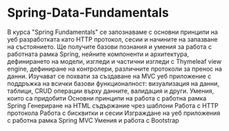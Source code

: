 # Spring-Data-Fundamentals
В курса "Spring Fundamentals" се запознаваме с основни принципи на уеб разработката като HTTP протокол, сесии и начините на запазване на състоянието. 
Ще получите базови познания и умения за работа с работната рамка Spring, нейните компоненти и архитектура, дефинирането на модели,
изгледи и частични изгледи с Thymeleaf view engine, дефиниране на контролери, различните протоколи за пренос на данни. 
Изучават се похвати за създаване на MVC уеб приложение с поддръжка на всички базови функционалност:
визуализация на данни, таблици, CRUD операции върху данните, валидация и други.
Умения, които са придобити
Основни принципи на работа с работна рамка Spring
Генериране на HTML съдържание чрез шаблони
Работа с HTTP протокола
Работа с бисквитки и сесии
Изграждане на уеб приложения с работна рамка Spring MVC
Умения и работа с Bootstrap

